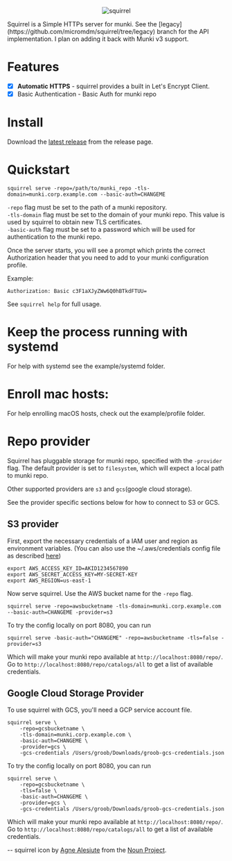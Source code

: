 <p align="center">
<img src="squirrel.png" alt="squirrel"/><br/>
</p>
Squirrel is a Simple HTTPs server for munki.
See the [legacy](https://github.com/micromdm/squirrel/tree/legacy) branch for the API implementation. I plan on adding it back with Munki v3 support.

# Features

* [X] **Automatic HTTPS** - squirrel provides a built in Let's Encrypt Client.
* [X] Basic Authentication - Basic Auth for munki repo

# Install
Download the [latest release](https://github.com/micromdm/squirrel/releases/latest) from the release page. 

# Quickstart

```
squirrel serve -repo=/path/to/munki_repo -tls-domain=munki.corp.example.com --basic-auth=CHANGEME
```

`-repo` flag must be set to the path of a munki repository.  
`-tls-domain` flag must be set to the domain of your munki repo. This value is used by squirrel to obtain new TLS certificates.  
`-basic-auth` flag must be set to a password which will be used for authentication to the munki repo.  

Once the server starts, you will see a prompt which prints the correct Authorization header that you need to add to your munki configuration profile.

Example:
```
Authorization: Basic c3F1aXJyZWw6Q0hBTkdFTUU=
```

See `squirrel help` for full usage.

# Keep the process running with systemd

For help with systemd see the example/systemd folder.

# Enroll mac hosts:

For help enrolling macOS hosts, check out the example/profile folder.

# Repo provider
Squirrel has pluggable storage for munki repo, specified with the `-provider` flag. 
The default provider is set to `filesystem`, which will expect a local path to munki repo.

Other supported providers are `s3` and `gcs`(google cloud storage).

See the provider specific sections below for how to connect to S3 or GCS.

## S3 provider

First, export the necessary credentials of a IAM user and region as environment variables. (You can also use the ~/.aws/credentials config file as described [here](https://github.com/aws/aws-sdk-go#aws-shared-config-file-awsconfig))

```
export AWS_ACCESS_KEY_ID=AKID1234567890
export AWS_SECRET_ACCESS_KEY=MY-SECRET-KEY
export AWS_REGION=us-east-1
```

Now serve squirrel. Use the AWS bucket name for the `-repo` flag.
```
squirrel serve -repo=awsbucketname -tls-domain=munki.corp.example.com --basic-auth=CHANGEME -provider=s3
```

To try the config locally on port 8080, you can run

```
squirrel serve -basic-auth="CHANGEME" -repo=awsbucketname -tls=false -provider=s3
```
Which will make your munki repo available at `http://localhost:8080/repo/`.
Go to `http://localhost:8080/repo/catalogs/all` to get a list of available credentials.

## Google Cloud Storage Provider 

To use squirrel with GCS, you'll need a GCP service account file. 
```
squirrel serve \
    -repo=gcsbucketname \
    -tls-domain=munki.corp.example.com \
    -basic-auth=CHANGEME \
    -provider=gcs \
    -gcs-credentials /Users/groob/Downloads/groob-gcs-credentials.json 
```


To try the config locally on port 8080, you can run

```
squirrel serve \
    -repo=gcsbucketname \
    -tls=false \
    -basic-auth=CHANGEME \
    -provider=gcs \
    -gcs-credentials /Users/groob/Downloads/groob-gcs-credentials.json 
```

Which will make your munki repo available at `http://localhost:8080/repo/`.
Go to `http://localhost:8080/repo/catalogs/all` to get a list of available credentials.

--
squirrel icon by [Agne Alesiute](https://thenounproject.com/search/?q=squirrel&i=190468) from the [Noun Project](https://thenounproject.com/).
